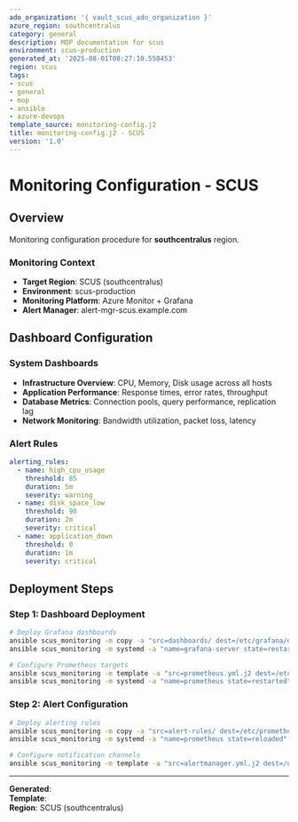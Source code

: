 ```yaml
---
ado_organization: '{ vault_scus_ado_organization }'
azure_region: southcentralus
category: general
description: MOP documentation for scus
environment: scus-production
generated_at: '2025-08-01T08:27:10.550453'
region: scus
tags:
- scus
- general
- mop
- ansible
- azure-devops
template_source: monitoring-config.j2
title: monitoring-config.j2 - SCUS
version: '1.0'
---
```



# Monitoring Configuration - SCUS

## Overview

Monitoring configuration procedure for **southcentralus** region.

### Monitoring Context

- **Target Region**: SCUS (southcentralus)
- **Environment**: scus-production
- **Monitoring Platform**: Azure Monitor + Grafana
- **Alert Manager**: alert-mgr-scus.example.com

## Dashboard Configuration

### System Dashboards
- **Infrastructure Overview**: CPU, Memory, Disk usage across all hosts
- **Application Performance**: Response times, error rates, throughput
- **Database Metrics**: Connection pools, query performance, replication lag
- **Network Monitoring**: Bandwidth utilization, packet loss, latency

### Alert Rules
```yaml
alerting_rules:
  - name: high_cpu_usage
    threshold: 85
    duration: 5m
    severity: warning
  - name: disk_space_low
    threshold: 90
    duration: 2m
    severity: critical
  - name: application_down
    threshold: 0
    duration: 1m
    severity: critical
```

## Deployment Steps

### Step 1: Dashboard Deployment
```bash
# Deploy Grafana dashboards
ansible scus_monitoring -m copy -a "src=dashboards/ dest=/etc/grafana/dashboards/"
ansible scus_monitoring -m systemd -a "name=grafana-server state=restarted"

# Configure Prometheus targets
ansible scus_monitoring -m template -a "src=prometheus.yml.j2 dest=/etc/prometheus/prometheus.yml"
ansible scus_monitoring -m systemd -a "name=prometheus state=restarted"
```

### Step 2: Alert Configuration
```bash
# Deploy alerting rules
ansible scus_monitoring -m copy -a "src=alert-rules/ dest=/etc/prometheus/rules/"
ansible scus_monitoring -m systemd -a "name=prometheus state=reloaded"

# Configure notification channels
ansible scus_monitoring -m template -a "src=alertmanager.yml.j2 dest=/etc/alertmanager/alertmanager.yml"
```

---

**Generated**:   
**Template**:   
**Region**: SCUS (southcentralus)